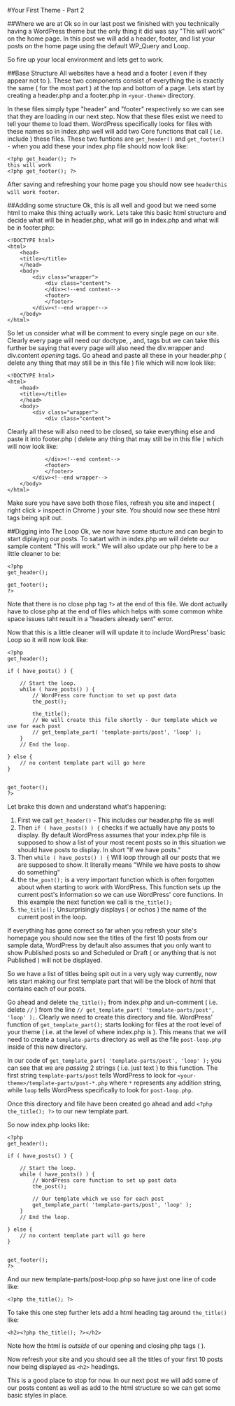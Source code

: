 #Your First Theme - Part 2

##Where we are at
Ok so in our last post we finished with you technically having a WordPress theme but the only thing it did was say "This will work" on the home page. In this post we will add a header, footer, and list your posts on the home page using the default WP_Query and Loop.

So fire up your local environment and lets get to work.

##Base Structure
All websites have a head and a footer ( even if they appear not to ). These two components consist of everything the is exactly the same ( for the most part ) at the top and bottom of a page.  Lets start by creating a header.php and a footer.php in `<your-theme>` directory.

In these files simply type "header" and "footer" respectively so we can see that they are loading in our next step. Now that these files exist we need to tell your theme to load them.  WordPress specifically looks for files with these names so in index.php well will add two Core functions that call ( i.e. include ) these files.  These two funtions are `get_header()` and `get_footer()` - when you add these your index.php file should now look like:

```
<?php get_header(); ?>
this will work
<?php get_footer(); ?>
```

After saving and refreshing your home page you should now see `headerthis will work footer`.

##Adding some structure
Ok, this is all well and good but we need some html to make this thing actually work. Lets take this basic html structure and decide what will be in header.php, what will go in index.php and what will be in footer.php:

```
<!DOCTYPE html>
<html>
	<head>
	<title></title>
	</head>
	<body>
		<div class="wrapper">
			<div class="content">
			</div><!--end content-->
			<footer>
			</footer>
		</div><!--end wrapper-->
	</body>
</html>
```

So let us consider what will be comment to every single page on our site.  Clearly every page will need our doctype, <html>, <head> and, <body> tags but we can take this further be saying that every page will also need the div.wrapper and div.content _opening_ tags. Go ahead and paste all these in your header.php ( delete any thing that may still be in this file ) file which will now look like:

```
<!DOCTYPE html>
<html>
	<head>
	<title></title>
	</head>
	<body>
		<div class="wrapper">
			<div class="content">
```

Clearly all these will also need to be closed, so take everything else and paste it into footer.php ( delete any thing that may still be in this file ) which will now look like:

```
			</div><!--end content-->
			<footer>
			</footer>
		</div><!--end wrapper-->
	</body>
</html>
```
Make sure you have save both those files, refresh you site and inspect ( right click > inspect in Chrome ) your site.  You should now see these html tags being spit out.

##Digging into The Loop
Ok, we now have some stucture and can begin to start diplaying our posts.  To satart with in index.php we will delete our sample content "This will work."  We will also update our php here to be a little cleaner to be:

```
<?php
get_header();

get_footer();
?>
```
Note that there is no close php tag `?>` at the end of this file.  We dont actually have to close php at the end of files which helps with some common white space issues taht result in a "headers already sent" error.

Now that this is a little cleaner will will update it to include WordPress' basic Loop so it will now look like:

```
<?php
get_header();

if ( have_posts() ) {

	// Start the loop.
	while ( have_posts() ) {
		// WordPress core function to set up post data
		the_post();

		the_title();
		// We will create this file shortly - Our template which we use for each post
		// get_template_part( 'template-parts/post', 'loop' );
	}
	// End the loop.

} else {
	// no content template part will go here
}


get_footer();
?>
```

Let brake this down and understand what's happening:
1. First we call `get_header()` - This includes our header.php file as well
2. Then `if ( have_posts() ) {` checks if we actually have any posts to display.  By default WordPress assumes that your index.php file is supposed to show a list of your most recent posts so in this situation we should have posts to display.  In short "If we have posts."
3. Then `while ( have_posts() ) {` Will loop through all our posts that we are supposed to show. It literally means "While we have posts to show do something"
4. the `the_post();` is a very important function which is often forgotten about when starting to work with WordPress.  This function sets up the current post's information so we can use WordPress' core functions.  In this example the next function we call is `the_title();`
5. `the_title();` Unsurprisingly displays ( or echos ) the name of the current post in the loop.

If everything has gone correct so far when you refresh your site's homepage you should now see the titles of the first 10 posts from our sample data, WordPress by default also assumes that you only want to show Published posts so and Scheduled or Draft ( or anything that is not Published ) will not be displayed.

So we have a list of titles being spit out in a very ugly way currently, now lets start making our first template part that will be the block of html that contains each of our posts.

Go ahead and delete `the_title();` from index.php and un-comment ( i.e. delete `//` ) from the line
`// get_template_part( 'template-parts/post', 'loop' );`. Clearly we need to create this directory and file.  WordPress' function of `get_template_part();` starts looking for files at the root level of your theme ( i.e. at the level of where index.php is ).  This means that we will need to create a `template-parts` directory as well as the file `post-loop.php` inside of this new directory.

In our code of `get_template_part( 'template-parts/post', 'loop' );` you can see that we are _passing_ 2 strings ( i.e. just text ) to this function.  The first string `template-parts/post` tells WordPress to look for `<your-theme>/template-parts/post-*.php` where `*` represents any addition string, while `loop` tells WordPress specifically to look for `post-loop.php`.

Once this directory and file have been created go ahead and add `<?php the_title(); ?>` to our new template part.

So now index.php looks like:

```
<?php
get_header();

if ( have_posts() ) {

	// Start the loop.
	while ( have_posts() ) {
		// WordPress core function to set up post data
		the_post();

		// Our template which we use for each post
		get_template_part( 'template-parts/post', 'loop' );
	}
	// End the loop.

} else {
	// no content template part will go here
}


get_footer();
?>
```

And our new template-parts/post-loop.php so have just one line of code like:

```
<?php the_title(); ?>
```

To take this one step further lets add a html heading tag around `the_title()` like:

```
<h2><?php the_title(); ?></h2>
```

Note how the html is _outside_ of our opening and closing php tags ( <?php and ?> ).

Now refresh your site and you should see all the titles of your first 10 posts now being displayed as `<h2>` headings.

This is a good place to stop for now. In our next post we will add some of our posts content as well as add to the html structure so we can get some basic styles in place.





